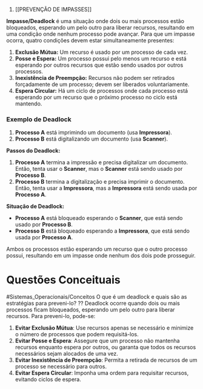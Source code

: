 1. [[PREVENÇÃO DE IMPASSES]]

**Impasse/Deadlock** é uma situação onde dois ou mais processos estão bloqueados, esperando um pelo outro para liberar recursos, resultando em uma condição onde nenhum processo pode avançar. Para que um impasse ocorra, quatro condições devem estar simultaneamente presentes:

1. **Exclusão Mútua:** Um recurso é usado por um processo de cada vez.
2. **Posse e Espera:** Um processo possui pelo menos um recurso e está esperando por outros recursos que estão sendo usados por outros processos.
3. **Inexistência de Preempção:** Recursos não podem ser retirados forçadamente de um processo; devem ser liberados voluntariamente.
4. **Espera Circular:** Há um ciclo de processos onde cada processo está esperando por um recurso que o próximo processo no ciclo está mantendo.

### Exemplo de Deadlock

1. **Processo A** está imprimindo um documento (usa **Impressora**).
2. **Processo B** está digitalizando um documento (usa **Scanner**).

**Passos do Deadlock:**

1. **Processo A** termina a impressão e precisa digitalizar um documento. Então, tenta usar o **Scanner**, mas o **Scanner** está sendo usado por **Processo B**.
2. **Processo B** termina a digitalização e precisa imprimir o documento. Então, tenta usar a **Impressora**, mas a **Impressora** está sendo usada por **Processo A**.

**Situação de Deadlock:**

- **Processo A** está bloqueado esperando o **Scanner**, que está sendo usado por **Processo B**.
- **Processo B** está bloqueado esperando a **Impressora**, que está sendo usada por **Processo A**.

Ambos os processos estão esperando um recurso que o outro processo possui, resultando em um impasse onde nenhum dos dois pode prosseguir.

# Questões Conceituais
#Sistemas_Operacionais/Conceitos 
O que é um deadlock e quais são as estratégias para preveni-lo?
??
Deadlock ocorre quando dois ou mais processos ficam bloqueados, esperando um pelo outro para liberar recursos. Para preveni-lo, pode-se:
1. **Evitar Exclusão Mútua**: Use recursos apenas se necessário e minimize o número de processos que podem requisitá-los.
2. **Evitar Posse e Espera**: Assegure que um processo não mantenha recursos enquanto espera por outros, ou garanta que todos os recursos necessários sejam alocados de uma vez.
3. **Evitar Inexistência de Preempção**: Permita a retirada de recursos de um processo se necessário para outros.
4. **Evitar Espera Circular**: Imponha uma ordem para requisitar recursos, evitando ciclos de espera.